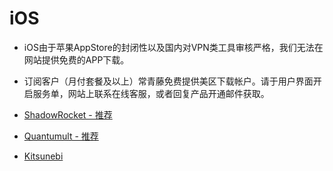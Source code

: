 # iOS

* iOS由于苹果AppStore的封闭性以及国内对VPN类工具审核严格，我们无法在网站提供免费的APP下载。
* 订阅客户（月付套餐及以上）常青藤免费提供美区下载帐户。请于用户界面开启服务单，网站上联系在线客服，或者回复产品开通邮件获取。



* [ShadowRocket - 推荐](shadowrocket.md)
* [Quantumult - 推荐](quantumult.md)
* [Kitsunebi](kitsunebi.md)



